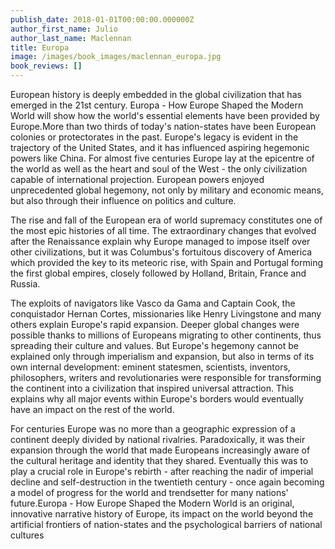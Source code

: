 ```yaml
---
publish_date: 2018-01-01T00:00:00.000000Z
author_first_name: Julio
author_last_name: Maclennan
title: Europa
image: /images/book_images/maclennan_europa.jpg
book_reviews: []
---
```

European history is deeply embedded in the global civilization that has emerged in the 21st century. Europa - How Europe Shaped the Modern World will show how the world's essential elements have been provided by Europe.More than two thirds of today's nation-states have been European colonies or protectorates in the past. Europe's legacy is evident in the trajectory of the United States, and it has influenced aspiring hegemonic powers like China. For almost five centuries Europe lay at the epicentre of the world as well as the heart and soul of the West - the only civilization capable of international projection. European powers enjoyed unprecedented global hegemony, not only by military and economic means, but also through their influence on politics and culture.

The rise and fall of the European era of world supremacy constitutes one of the most epic histories of all time. The extraordinary changes that evolved after the Renaissance explain why Europe managed to impose itself over other civilizations, but it was Columbus's fortuitous discovery of America which provided the key to its meteoric rise, with Spain and Portugal forming the first global empires, closely followed by Holland, Britain, France and Russia.

The exploits of navigators like Vasco da Gama and Captain Cook, the conquistador Hernan Cortes, missionaries like Henry Livingstone and many others explain Europe's rapid expansion. Deeper global changes were possible thanks to millions of Europeans migrating to other continents, thus spreading their culture and values. But Europe's hegemony cannot be explained only through imperialism and expansion, but also in terms of its own internal development: eminent statesmen, scientists, inventors, philosophers, writers and revolutionaries were responsible for transforming the continent into a civilization that inspired universal attraction. This explains why all major events within Europe's borders would eventually have an impact on the rest of the world.

For centuries Europe was no more than a geographic expression of a continent deeply divided by national rivalries. Paradoxically, it was their expansion through the world that made Europeans increasingly aware of the cultural heritage and identity that they shared. Eventually this was to play a crucial role in Europe's rebirth - after reaching the nadir of imperial decline and self-destruction in the twentieth century - once again becoming a model of progress for the world and trendsetter for many nations' future.Europa - How Europe Shaped the Modern World is an original, innovative narrative history of Europe, its impact on the world beyond the artificial frontiers of nation-states and the psychological barriers of national cultures